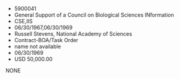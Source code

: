 * 5900041
* General Support of a Council on Biological        Sciences INformation
* CSE,IIS
* 06/30/1967,06/30/1969
* Russell Stevens, National Academy of Sciences
* Contract-BOA/Task Order
*   name not available
* 06/30/1969
* USD 50,000.00

NONE